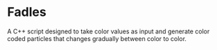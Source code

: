 # Fadles
A C++ script designed to take color values as input and generate color coded particles that changes gradually between color to color.
